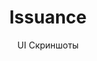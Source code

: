 ---
layout: embed
permalink: apps/mint/architectures/token-circulation-issuance/ui-screens
lang: ru
page_id: apps-mint-architectures-token-circulation-issuance-screens


title: Issuance
subtitle: UI Скриншоты
backUrl: /ru/apps/mint/architectures/token-circulation-issuance

description: Screens
---